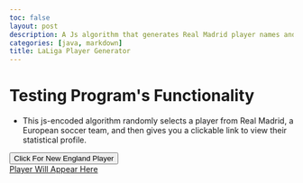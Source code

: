 ```yaml
---
toc: false
layout: post
description: A Js algorithm that generates Real Madrid player names and profile
categories: [java, markdown]
title: LaLiga Player Generator
---
```

# Testing Program's Functionality
- This js-encoded algorithm randomly selects a player from Real Madrid, a European soccer team, and then gives you a clickable link to view their statistical profile.

<button name="button" onclick="randomSelect()">Click For New England Player</button>
<br>
<a id="Madrid Selector" href="#">Player Will Appear Here</a>
<script>
const playerList = ["https://www.patriots.com/team/players-roster/mac-jones", "https://www.patriots.com/team/players-roster/kendrick-bourne", "https://www.patriots.com/team/players-roster/christian-barmore", "https://www.patriots.com/team/players-roster/kyle-dugger", "https://www.patriots.com/team/players-roster/hunter-henry", "https://www.patriots.com/team/players-roster/jalen-mills"]
const playerNameList = ["Mac", "Kendrick", "Barmore", "Dugger", "Hunter", "Jalen"]
function randomSelect() {
    var index=Math.floor(Math.random() *playerList.length)
    document.getElementById("Madrid Selector").innerHTML = playerNameList[index]
    document.getElementById("Madrid Selector").href = playerList[index]
}

</script>